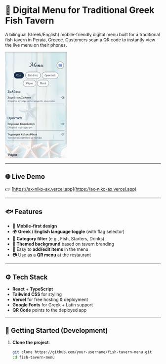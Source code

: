 # 📖 Digital Menu for Traditional Greek Fish Tavern

A bilingual (Greek/English) mobile-friendly digital menu built for a traditional fish tavern in Peraia, Greece. Customers scan a QR code to instantly view the live menu on their phones.

<img src="./public/app-preview.png" alt="Menu preview" width="200" />

---

## 🌐 Live Demo

👉 [https://ax-niko-ax.vercel.app](https://ax-niko-ax.vercel.app)

---

## 🐟 Features

- 📱 **Mobile-first design**
- 🌍 **Greek / English language toggle** (with flag selector)
- 🔎 **Category filter** (e.g., Fish, Starters, Drinks)
- 🎨 **Themed background** based on tavern branding
- 🧾 Easy to **add/edit items** in the menu
- 📷 Use as a **QR menu** at the restaurant

---

## ⚙️ Tech Stack

- **React** + **TypeScript**
- **Tailwind CSS** for styling
- **Vercel** for free hosting & deployment
- **Google Fonts** for Greek + Latin support
- **QR Code** points to the deployed app

---

## 🚀 Getting Started (Development)

1. **Clone the project**:
   ```bash
   git clone https://github.com/your-username/fish-tavern-menu.git
   cd fish-tavern-menu
   ```
